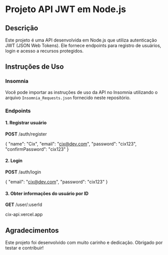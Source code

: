 # Projeto API JWT em Node.js

## Descrição
Este projeto é uma API desenvolvida em Node.js que utiliza autenticação JWT (JSON Web Tokens). Ele fornece endpoints para registro de usuários, login e acesso a recursos protegidos.

## Instruções de Uso

### Insomnia
Você pode importar as instruções de uso da API no Insomnia utilizando o arquivo `Insomnia_Requests.json` fornecido neste repositório.

### Endpoints

#### 1. Registrar usuário
**POST** /auth/register


{
  "name": "Cix",
  "email": "cix@dev.com",
  "password": "cix123",
  "confirmPassword": "cix123"
}


#### 2. Login
**POST** /auth/login

{
  "email": "cix@dev.com",
  "password": "cix123"
}


#### 3. Obter informações do usuário por ID
**GET** /user/:userId

cix-api.vercel.app


## Agradecimentos
Este projeto foi desenvolvido com muito carinho e dedicação. Obrigado por testar e contribuir!

